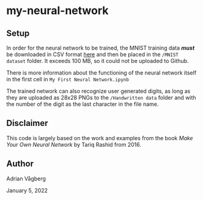 # my-neural-network
## Setup
In order for the neural network to be trained, the MNIST training data **_must_** be downloaded in CSV format [here](http://www.pjreddie.com/media/files/mnist_train.csv) and then be placed in the `/MNIST dataset` folder. It exceeds 100 MB, so it could not be uploaded to Github.

There is more information about the functioning of the neural network itself in the first cell in `My First Neural Network.ipynb`

The trained network can also recognize user generated digits, as long as they are uploaded as 28x28 PNGs to the `/Handwritten data` folder and with the number of the digit as the last character in the file name.
## Disclaimer
This code is largely based on the work and examples from the book _Make Your Own Neural Network_ by Tariq Rashid from 2016.
## Author
Adrian Vågberg

January 5, 2022
